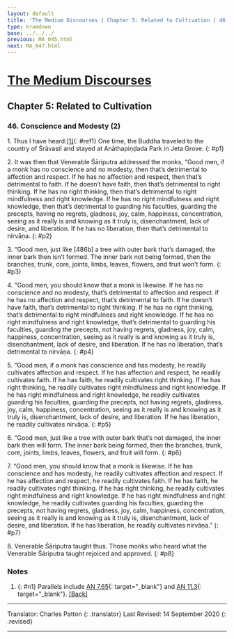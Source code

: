 ```yaml
---
layout: default
title: 'The Medium Discourses | Chapter 5: Related to Cultivation | 46. Conscience and Modesty (2)'
type: kramdown
base: ../../../
previous: MA_045.html
next: MA_047.html
---
```


# [The Medium Discourses](index.html)
## Chapter 5: Related to Cultivation
### 46. Conscience and Modesty (2)

1\. Thus I have heard:[\[1\]](#n1){: #ref1} One time, the Buddha traveled to the country of Śrāvastī and stayed at Anāthapiṇḍada Park in Jeta Grove.
{: #p1}

2\. It was then that Venerable Śāriputra addressed the monks, “Good men, if a monk has no conscience and no modesty, then that’s detrimental to affection and respect. If he has no affection and respect, then that’s detrimental to faith. If he doesn’t have faith, then that’s detrimental to right thinking. If he has no right thinking, then that’s detrimental to right mindfulness and right knowledge. If he has no right mindfulness and right knowledge, then that’s detrimental to guarding his faculties, guarding the precepts, having no regrets, gladness, joy, calm, happiness, concentration, seeing as it really is and knowing as it truly is, disenchantment, lack of desire, and liberation. If he has no liberation, then that’s detrimental to nirvāṇa.
{: #p2}

3\. “Good men, just like [486b] a tree with outer bark that’s damaged, the inner bark then isn’t formed. The inner bark not being formed, then the branches, trunk, core, joints, limbs, leaves, flowers, and fruit won’t form.
{: #p3}

4\. “Good men, you should know that a monk is likewise. If he has no conscience and no modesty, that’s detrimental to affection and respect. if he has no affection and respect, that’s detrimental to faith. If he doesn’t have faith, that’s detrimental to right thinking. If he has no right thinking, that’s detrimental to right mindfulness and right knowledge. If he has no right mindfulness and right knowledge, that’s detrimental to guarding his faculties, guarding the precepts, not having regrets, gladness, joy, calm, happiness, concentration, seeing as it really is and knowing as it truly is, disenchantment, lack of desire, and liberation. If he has no liberation, that’s detrimental to nirvāṇa.
{: #p4}

5\. “Good men, if a monk has conscience and has modesty, he readily cultivates affection and respect. If he has affection and respect, he readily cultivates faith. If he has faith, he readily cultivates right thinking. If he has right thinking, he readily cultivates right mindfulness and right knowledge. If he has right mindfulness and right knowledge, he readily cultivates guarding his faculties, guarding the precepts, not having regrets, gladness, joy, calm, happiness, concentration, seeing as it really is and knowing as it truly is, disenchantment, lack of desire, and liberation. If he has liberation, he readily cultivates nirvāṇa.
{: #p5}

6\. “Good men, just like a tree with outer bark that’s not damaged, the inner bark then will form. The inner bark being formed, then the branches, trunk, core, joints, limbs, leaves, flowers, and fruit will form.
{: #p6}

7\. “Good men, you should know that a monk is likewise. If he has conscience and has modesty, he readily cultivates affection and respect. If he has affection and respect, he readily cultivates faith. If he has faith, he readily cultivates right thinking. If he has right thinking, he readily cultivates right mindfulness and right knowledge. If he has right mindfulness and right knowledge, he readily cultivates guarding his faculties, guarding the precepts, not having regrets, gladness, joy, calm, happiness, concentration, seeing as it really is and knowing as it truly is, disenchantment, lack of desire, and liberation. If he has liberation, he readily cultivates nirvāṇa.”
{: #p7}

8\. Venerable Śāriputra taught thus. Those monks who heard what the Venerable Śāriputra taught rejoiced and approved.
{: #p8}

### Notes
1. {: #n1} Parallels include [AN 7.65](https://suttacentral.net/an7.65){: target="_blank"} and [AN 11.3](https://suttacentral.net/an11.3){: target="_blank"}. [\[Back\]](#ref1)

---

Translator: Charles Patton
{: .translator}
Last Revised: 14 September 2020
{: .revised}

---
